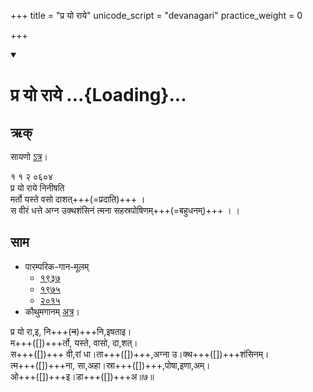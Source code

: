 +++
title = "प्र यो राये"
unicode_script = "devanagari"
practice_weight = 0

+++
<div class="js_include" includetitle="true" newlevelforh1="1" unfilled url="/vedAH_sAma/paravastu-sAma/devaH/agniH/pra_yo_rAye/">
<details open><summary><h1>प्र यो राये ...{Loading}...</h1></summary>

## ऋक्
सायणो [ऽत्र](https://archive.org/details/SamaVedaSanhitaWithSayanabhashyaVolume1SatyavrataSamasrami1874bis_201804/page/n227)।

१ १ २ ०६०४  
प्र यो राये निनीषति  
मर्तो यस्ते वसो दाशत्+++(=प्रदाति)+++ ।  
स वीरं धत्ते अग्न उक्थशंसिनं त्मना सहस्रपोषिणम्+++(=बहुधनम्)+++  । ।

## साम

- पारम्परिक-गान-मूलम् 
  - [१९३७](https://archive.org/stream/sAmaveda-jaiminIya-paravastu-paramparA-docs/sAmaveda-paravastu-1937#page/n55/mode/1up)
  - [१९७५](https://archive.org/stream/sAmaveda-jaiminIya-paravastu-paramparA-docs/sAmaveda-paravastu-1975#page/n51/mode/2up)
  - [२०१५](https://archive.org/stream/sAmaveda-jaiminIya-paravastu-paramparA-docs/proxaNa-sAmAni#page/n3/mode/2up)
- कौथुमगानम् [अत्र](https://archive.org/details/SamaVedaSanhitaWithSayanabhashyaVolume1SatyavrataSamasrami1874bis_201804/page/n227)।

<div caption="रामानुजार्यः 1974 " class="audioEmbed" src="https://archive
.org/download/jaiminIya-sAma-gAna-paravastu-tradition-rAmAnuja/pra-yo-rAye.mp3"></div>
<div caption="गोपालार्यः 2015  " class="audioEmbed" src="https://archive
.org/download/jaiminIya-sAma-gAna-paravastu-tradition-gopAla-2015/pra-yo-rAye.mp3"></div>

प्र यो रा,इ, नि+++(~~न~~)+++नि,इषताइ।  
म+++([])+++र्तो, यस्ते, वासो, दा,शत्।  
स+++([])+++ वी,रां धा।ता+++([])+++,अग्ना उ।क्थ+++([])+++शंसिनम्।  
त्म+++([])+++ना, सा,अहा।स्रा+++([])+++,पोषा,इणा,अम्।  
ओ+++([])+++इ।डा+++([])+++अ॥७॥
</details>
</div>